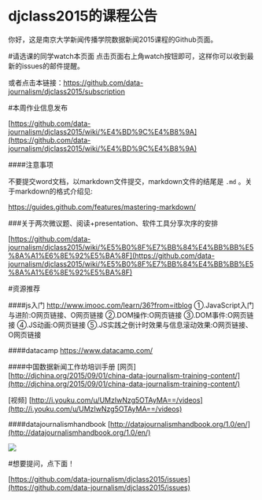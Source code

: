 # djclass2015的课程公告

你好，这是南京大学新闻传播学院数据新闻2015课程的Github页面。

#请选课的同学watch本页面
点击页面右上角watch按钮即可，这样你可以收到最新的issues的邮件提醒。

或者点击本链接：https://github.com/data-journalism/djclass2015/subscription

#本周作业信息发布

[https://github.com/data-journalism/djclass2015/wiki/%E4%BD%9C%E4%B8%9A](https://github.com/data-journalism/djclass2015/wiki/%E4%BD%9C%E4%B8%9A)

####注意事项

不要提交word文档，以markdown文件提交，markdown文件的结尾是 `.md` 。关于markdown的格式介绍见:

https://guides.github.com/features/mastering-markdown/

###关于两次微议题、阅读+presentation、软件工具分享次序的安排

[https://github.com/data-journalism/djclass2015/wiki/%E5%B0%8F%E7%BB%84%E4%BB%BB%E5%8A%A1%E6%8E%92%E5%BA%8F](https://github.com/data-journalism/djclass2015/wiki/%E5%B0%8F%E7%BB%84%E4%BB%BB%E5%8A%A1%E6%8E%92%E5%BA%8F)


#资源推荐

####js入门 http://www.imooc.com/learn/36?from=itblog
①.JavaScript入门与进阶:O网页链接、O网页链接 ②.DOM操作:O网页链接 ③.DOM事件:O网页链接 ④.JS动画:O网页链接 ⑤.JS实践之倒计时效果与信息滚动效果:O网页链接、O网页链接

####datacamp https://www.datacamp.com/

####中国数据新闻工作坊培训手册
[网页] [http://djchina.org/2015/09/01/china-data-journalism-training-content/](http://djchina.org/2015/09/01/china-data-journalism-training-content/)

[视频] [http://i.youku.com/u/UMzIwNzg5OTAyMA==/videos](http://i.youku.com/u/UMzIwNzg5OTAyMA==/videos)


####datajournalismhandbook
[http://datajournalismhandbook.org/1.0/en/](http://datajournalismhandbook.org/1.0/en/)

![](http://datajournalismhandbook.org/1.0/en/img/cover_print.png)

#想要提问，点下面！

[https://github.com/data-journalism/djclass2015/issues](https://github.com/data-journalism/djclass2015/issues)




